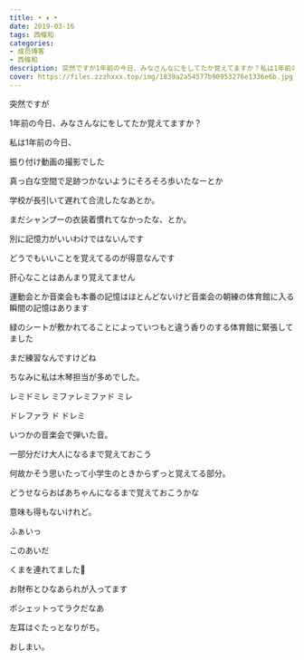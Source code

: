 ```yaml
---
title: • ᴥ •
date: 2019-03-16
tags: 西條和
categories: 
- 成员博客
- 西條和
description: 突然ですが1年前の今日、みなさんなにをしてたか覚えてますか？私は1年前の今日、振り付け動画の撮影...
cover: https://files.zzzhxxx.top/img/1839a2a54577b90953276e1336e6b.jpg 
---
```
















突然ですが











1年前の今日、みなさんなにをしてたか覚えてますか？

















私は1年前の今日、






振り付け動画の撮影でした













真っ白な空間で足跡つかないようにそろそろ歩いたなーとか









学校が長引いて遅れて合流したなあとか。












まだシャンプーの衣装着慣れてなかったな、とか。













別に記憶力がいいわけではないんです






どうでもいいことを覚えてるのが得意なんです













肝心なことはあんまり覚えてません












運動会とか音楽会も本番の記憶はほとんどないけど音楽会の朝練の体育館に入る瞬間の記憶はあります













緑のシートが敷かれてることによっていつもと違う香りのする体育館に緊張してました










まだ練習なんですけどね












ちなみに私は木琴担当が多めでした。













レミドミレ ミファレミファド ミレ

ドレファラ ド ドレミ












いつかの音楽会で弾いた音。














一部分だけ大人になるまで覚えておこう








何故かそう思いたって小学生のときからずっと覚えてる部分。













どうせならおばあちゃんになるまで覚えておこうかな










意味も得もないけれど。























ふぁいっ









このあいだ






くまを連れてました🐻











お財布とひなあられが入ってます













ポシェットってラクだなあ










左耳はぐたっとなりがち。


















おしまい。


